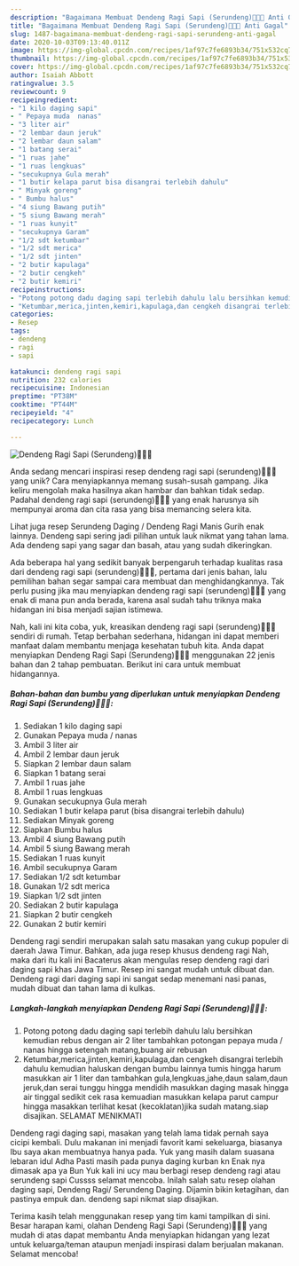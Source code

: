 ```yaml
---
description: "Bagaimana Membuat Dendeng Ragi Sapi (Serundeng)🥩🥩🥩 Anti Gagal"
title: "Bagaimana Membuat Dendeng Ragi Sapi (Serundeng)🥩🥩🥩 Anti Gagal"
slug: 1487-bagaimana-membuat-dendeng-ragi-sapi-serundeng-anti-gagal
date: 2020-10-03T09:13:40.011Z
image: https://img-global.cpcdn.com/recipes/1af97c7fe6893b34/751x532cq70/dendeng-ragi-sapi-serundeng🥩🥩🥩-foto-resep-utama.jpg
thumbnail: https://img-global.cpcdn.com/recipes/1af97c7fe6893b34/751x532cq70/dendeng-ragi-sapi-serundeng🥩🥩🥩-foto-resep-utama.jpg
cover: https://img-global.cpcdn.com/recipes/1af97c7fe6893b34/751x532cq70/dendeng-ragi-sapi-serundeng🥩🥩🥩-foto-resep-utama.jpg
author: Isaiah Abbott
ratingvalue: 3.5
reviewcount: 9
recipeingredient:
- "1 kilo daging sapi"
- " Pepaya muda  nanas"
- "3 liter air"
- "2 lembar daun jeruk"
- "2 lembar daun salam"
- "1 batang serai"
- "1 ruas jahe"
- "1 ruas lengkuas"
- "secukupnya Gula merah"
- "1 butir kelapa parut bisa disangrai terlebih dahulu"
- " Minyak goreng"
- " Bumbu halus"
- "4 siung Bawang putih"
- "5 siung Bawang merah"
- "1 ruas kunyit"
- "secukupnya Garam"
- "1/2 sdt ketumbar"
- "1/2 sdt merica"
- "1/2 sdt jinten"
- "2 butir kapulaga"
- "2 butir cengkeh"
- "2 butir kemiri"
recipeinstructions:
- "Potong potong dadu daging sapi terlebih dahulu lalu bersihkan kemudian rebus dengan air 2 liter tambahkan potongan pepaya muda / nanas hingga setengah matang,buang air rebusan"
- "Ketumbar,merica,jinten,kemiri,kapulaga,dan cengkeh disangrai terlebih dahulu kemudian haluskan dengan bumbu lainnya tumis hingga harum masukkan air 1 liter dan tambahkan gula,lengkuas,jahe,daun salam,daun jeruk,dan serai tunggu hingga mendidih masukkan daging masak hingga air tinggal sedikit cek rasa kemuadian masukkan kelapa parut campur hingga masakkan terlihat kesat (kecoklatan)jika sudah matang.siap disajikan. SELAMAT MENIKMATI"
categories:
- Resep
tags:
- dendeng
- ragi
- sapi

katakunci: dendeng ragi sapi 
nutrition: 232 calories
recipecuisine: Indonesian
preptime: "PT38M"
cooktime: "PT44M"
recipeyield: "4"
recipecategory: Lunch

---
```



![Dendeng Ragi Sapi (Serundeng)🥩🥩🥩](https://img-global.cpcdn.com/recipes/1af97c7fe6893b34/751x532cq70/dendeng-ragi-sapi-serundeng🥩🥩🥩-foto-resep-utama.jpg)

Anda sedang mencari inspirasi resep dendeng ragi sapi (serundeng)🥩🥩🥩 yang unik? Cara menyiapkannya memang susah-susah gampang. Jika keliru mengolah maka hasilnya akan hambar dan bahkan tidak sedap. Padahal dendeng ragi sapi (serundeng)🥩🥩🥩 yang enak harusnya sih mempunyai aroma dan cita rasa yang bisa memancing selera kita.

Lihat juga resep Serundeng Daging / Dendeng Ragi Manis Gurih enak lainnya. Dendeng sapi sering jadi pilihan untuk lauk nikmat yang tahan lama. Ada dendeng sapi yang sagar dan basah, atau yang sudah dikeringkan.

Ada beberapa hal yang sedikit banyak berpengaruh terhadap kualitas rasa dari dendeng ragi sapi (serundeng)🥩🥩🥩, pertama dari jenis bahan, lalu pemilihan bahan segar sampai cara membuat dan menghidangkannya. Tak perlu pusing jika mau menyiapkan dendeng ragi sapi (serundeng)🥩🥩🥩 yang enak di mana pun anda berada, karena asal sudah tahu triknya maka hidangan ini bisa menjadi sajian istimewa.


Nah, kali ini kita coba, yuk, kreasikan dendeng ragi sapi (serundeng)🥩🥩🥩 sendiri di rumah. Tetap berbahan sederhana, hidangan ini dapat memberi manfaat dalam membantu menjaga kesehatan tubuh kita. Anda dapat menyiapkan Dendeng Ragi Sapi (Serundeng)🥩🥩🥩 menggunakan 22 jenis bahan dan 2 tahap pembuatan. Berikut ini cara untuk membuat hidangannya.

<!--inarticleads1-->

##### Bahan-bahan dan bumbu yang diperlukan untuk menyiapkan Dendeng Ragi Sapi (Serundeng)🥩🥩🥩:

1. Sediakan 1 kilo daging sapi
1. Gunakan  Pepaya muda / nanas
1. Ambil 3 liter air
1. Ambil 2 lembar daun jeruk
1. Siapkan 2 lembar daun salam
1. Siapkan 1 batang serai
1. Ambil 1 ruas jahe
1. Ambil 1 ruas lengkuas
1. Gunakan secukupnya Gula merah
1. Sediakan 1 butir kelapa parut (bisa disangrai terlebih dahulu)
1. Sediakan  Minyak goreng
1. Siapkan  Bumbu halus
1. Ambil 4 siung Bawang putih
1. Ambil 5 siung Bawang merah
1. Sediakan 1 ruas kunyit
1. Ambil secukupnya Garam
1. Sediakan 1/2 sdt ketumbar
1. Gunakan 1/2 sdt merica
1. Siapkan 1/2 sdt jinten
1. Sediakan 2 butir kapulaga
1. Siapkan 2 butir cengkeh
1. Gunakan 2 butir kemiri


Dendeng ragi sendiri merupakan salah satu masakan yang cukup populer di daerah Jawa Timur. Bahkan, ada juga resep khusus dendeng ragi Nah, maka dari itu kali ini Bacaterus akan mengulas resep dendeng ragi dari daging sapi khas Jawa Timur. Resep ini sangat mudah untuk dibuat dan. Dendeng ragi dari daging sapi ini sangat sedap menemani nasi panas, mudah dibuat dan tahan lama di kulkas. 

<!--inarticleads2-->

##### Langkah-langkah menyiapkan Dendeng Ragi Sapi (Serundeng)🥩🥩🥩:

1. Potong potong dadu daging sapi terlebih dahulu lalu bersihkan kemudian rebus dengan air 2 liter tambahkan potongan pepaya muda / nanas hingga setengah matang,buang air rebusan
1. Ketumbar,merica,jinten,kemiri,kapulaga,dan cengkeh disangrai terlebih dahulu kemudian haluskan dengan bumbu lainnya tumis hingga harum masukkan air 1 liter dan tambahkan gula,lengkuas,jahe,daun salam,daun jeruk,dan serai tunggu hingga mendidih masukkan daging masak hingga air tinggal sedikit cek rasa kemuadian masukkan kelapa parut campur hingga masakkan terlihat kesat (kecoklatan)jika sudah matang.siap disajikan. SELAMAT MENIKMATI


Dendeng ragi daging sapi, masakan yang telah lama tidak pernah saya cicipi kembali. Dulu makanan ini menjadi favorit kami sekeluarga, biasanya Ibu saya akan membuatnya hanya pada. Yuk yang masih dalam suasana lebaran idul Adha Pasti masih pada punya daging kurban kn Enak nya dimasak apa ya Bun Yuk kali ini ucy mau berbagi resep dendeng ragi atau serundeng sapi Cussss selamat mencoba. Inilah salah satu resep olahan daging sapi, Dendeng Ragi/ Serundeng Daging. Dijamin bikin ketagihan, dan pastinya empuk dan. dendeng sapi nikmat siap disajikan. 

Terima kasih telah menggunakan resep yang tim kami tampilkan di sini. Besar harapan kami, olahan Dendeng Ragi Sapi (Serundeng)🥩🥩🥩 yang mudah di atas dapat membantu Anda menyiapkan hidangan yang lezat untuk keluarga/teman ataupun menjadi inspirasi dalam berjualan makanan. Selamat mencoba!
